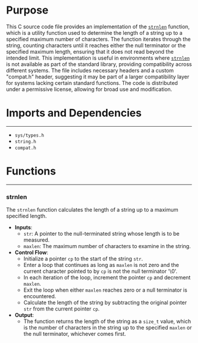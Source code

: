 # Purpose
This C source code file provides an implementation of the [`strnlen`](#strnlen) function, which is a utility function used to determine the length of a string up to a specified maximum number of characters. The function iterates through the string, counting characters until it reaches either the null terminator or the specified maximum length, ensuring that it does not read beyond the intended limit. This implementation is useful in environments where [`strnlen`](#strnlen) is not available as part of the standard library, providing compatibility across different systems. The file includes necessary headers and a custom "compat.h" header, suggesting it may be part of a larger compatibility layer for systems lacking certain standard functions. The code is distributed under a permissive license, allowing for broad use and modification.
# Imports and Dependencies

---
- `sys/types.h`
- `string.h`
- `compat.h`


# Functions

---
### strnlen<!-- {{#callable:strnlen}} -->
The `strnlen` function calculates the length of a string up to a maximum specified length.
- **Inputs**:
    - `str`: A pointer to the null-terminated string whose length is to be measured.
    - `maxlen`: The maximum number of characters to examine in the string.
- **Control Flow**:
    - Initialize a pointer `cp` to the start of the string `str`.
    - Enter a loop that continues as long as `maxlen` is not zero and the current character pointed to by `cp` is not the null terminator '\0'.
    - In each iteration of the loop, increment the pointer `cp` and decrement `maxlen`.
    - Exit the loop when either `maxlen` reaches zero or a null terminator is encountered.
    - Calculate the length of the string by subtracting the original pointer `str` from the current pointer `cp`.
- **Output**:
    - The function returns the length of the string as a `size_t` value, which is the number of characters in the string up to the specified `maxlen` or the null terminator, whichever comes first.



